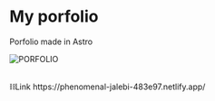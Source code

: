 # My porfolio
Porfolio made in Astro
</br>

![PORFOLIO](https://github.com/Narxib/porfolio.astro/assets/108269492/b4669889-5750-421e-aecb-af0ba40b7968)


</br>
⛓Link
https://phenomenal-jalebi-483e97.netlify.app/
